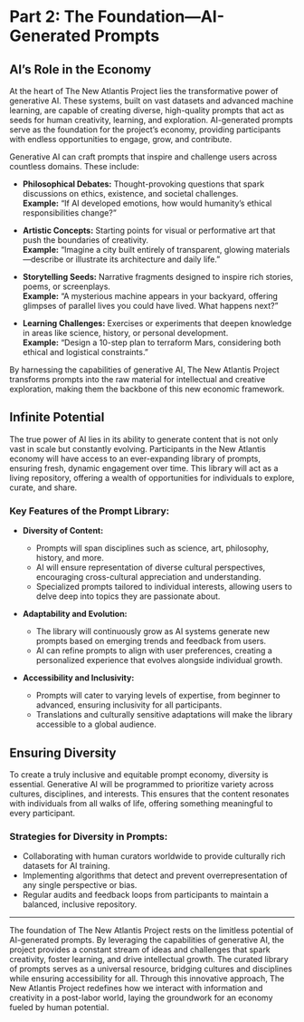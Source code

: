 # Part 2: The Foundation—AI-Generated Prompts

## AI’s Role in the Economy

At the heart of The New Atlantis Project lies the transformative power of generative AI. These systems, built on vast datasets and advanced machine learning, are capable of creating diverse, high-quality prompts that act as seeds for human creativity, learning, and exploration. AI-generated prompts serve as the foundation for the project’s economy, providing participants with endless opportunities to engage, grow, and contribute.

Generative AI can craft prompts that inspire and challenge users across countless domains. These include:

- **Philosophical Debates:** Thought-provoking questions that spark discussions on ethics, existence, and societal challenges.  
  **Example:** “If AI developed emotions, how would humanity’s ethical responsibilities change?”
  
- **Artistic Concepts:** Starting points for visual or performative art that push the boundaries of creativity.  
  **Example:** “Imagine a city built entirely of transparent, glowing materials—describe or illustrate its architecture and daily life.”

- **Storytelling Seeds:** Narrative fragments designed to inspire rich stories, poems, or screenplays.  
  **Example:** “A mysterious machine appears in your backyard, offering glimpses of parallel lives you could have lived. What happens next?”

- **Learning Challenges:** Exercises or experiments that deepen knowledge in areas like science, history, or personal development.  
  **Example:** “Design a 10-step plan to terraform Mars, considering both ethical and logistical constraints.”

By harnessing the capabilities of generative AI, The New Atlantis Project transforms prompts into the raw material for intellectual and creative exploration, making them the backbone of this new economic framework.

## Infinite Potential

The true power of AI lies in its ability to generate content that is not only vast in scale but constantly evolving. Participants in the New Atlantis economy will have access to an ever-expanding library of prompts, ensuring fresh, dynamic engagement over time. This library will act as a living repository, offering a wealth of opportunities for individuals to explore, curate, and share.

### Key Features of the Prompt Library:

- **Diversity of Content:**
  - Prompts will span disciplines such as science, art, philosophy, history, and more.
  - AI will ensure representation of diverse cultural perspectives, encouraging cross-cultural appreciation and understanding.
  - Specialized prompts tailored to individual interests, allowing users to delve deep into topics they are passionate about.

- **Adaptability and Evolution:**
  - The library will continuously grow as AI systems generate new prompts based on emerging trends and feedback from users.
  - AI can refine prompts to align with user preferences, creating a personalized experience that evolves alongside individual growth.

- **Accessibility and Inclusivity:**
  - Prompts will cater to varying levels of expertise, from beginner to advanced, ensuring inclusivity for all participants.
  - Translations and culturally sensitive adaptations will make the library accessible to a global audience.

## Ensuring Diversity

To create a truly inclusive and equitable prompt economy, diversity is essential. Generative AI will be programmed to prioritize variety across cultures, disciplines, and interests. This ensures that the content resonates with individuals from all walks of life, offering something meaningful to every participant.

### Strategies for Diversity in Prompts:
- Collaborating with human curators worldwide to provide culturally rich datasets for AI training.
- Implementing algorithms that detect and prevent overrepresentation of any single perspective or bias.
- Regular audits and feedback loops from participants to maintain a balanced, inclusive repository.

---

The foundation of The New Atlantis Project rests on the limitless potential of AI-generated prompts. By leveraging the capabilities of generative AI, the project provides a constant stream of ideas and challenges that spark creativity, foster learning, and drive intellectual growth. The curated library of prompts serves as a universal resource, bridging cultures and disciplines while ensuring accessibility for all. Through this innovative approach, The New Atlantis Project redefines how we interact with information and creativity in a post-labor world, laying the groundwork for an economy fueled by human potential.
